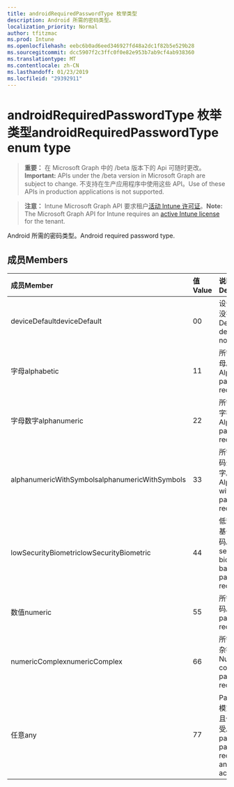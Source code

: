 ```yaml
---
title: androidRequiredPasswordType 枚举类型
description: Android 所需的密码类型。
localization_priority: Normal
author: tfitzmac
ms.prod: Intune
ms.openlocfilehash: eebc6b0ad6eed346927fd48a2dc1f82b5e529b28
ms.sourcegitcommit: dcc5907f2c3ffc0f0e82e953b7ab9cf4ab938360
ms.translationtype: MT
ms.contentlocale: zh-CN
ms.lasthandoff: 01/23/2019
ms.locfileid: "29392911"
---
```

# <a name="androidrequiredpasswordtype-enum-type"></a><span data-ttu-id="6639e-103">androidRequiredPasswordType 枚举类型</span><span class="sxs-lookup"><span data-stu-id="6639e-103">androidRequiredPasswordType enum type</span></span>

> <span data-ttu-id="6639e-104">**重要：** 在 Microsoft Graph 中的 /beta 版本下的 Api 可随时更改。</span><span class="sxs-lookup"><span data-stu-id="6639e-104">**Important:** APIs under the /beta version in Microsoft Graph are subject to change.</span></span> <span data-ttu-id="6639e-105">不支持在生产应用程序中使用这些 API。</span><span class="sxs-lookup"><span data-stu-id="6639e-105">Use of these APIs in production applications is not supported.</span></span>

> <span data-ttu-id="6639e-106">**注意：** Intune Microsoft Graph API 要求租户[活动 Intune 许可证](https://go.microsoft.com/fwlink/?linkid=839381)。</span><span class="sxs-lookup"><span data-stu-id="6639e-106">**Note:** The Microsoft Graph API for Intune requires an [active Intune license](https://go.microsoft.com/fwlink/?linkid=839381) for the tenant.</span></span>

<span data-ttu-id="6639e-107">Android 所需的密码类型。</span><span class="sxs-lookup"><span data-stu-id="6639e-107">Android required password type.</span></span>

## <a name="members"></a><span data-ttu-id="6639e-108">成员</span><span class="sxs-lookup"><span data-stu-id="6639e-108">Members</span></span>
|<span data-ttu-id="6639e-109">成员</span><span class="sxs-lookup"><span data-stu-id="6639e-109">Member</span></span>|<span data-ttu-id="6639e-110">值</span><span class="sxs-lookup"><span data-stu-id="6639e-110">Value</span></span>|<span data-ttu-id="6639e-111">说明</span><span class="sxs-lookup"><span data-stu-id="6639e-111">Description</span></span>|
|:---|:---|:---|
|<span data-ttu-id="6639e-112">deviceDefault</span><span class="sxs-lookup"><span data-stu-id="6639e-112">deviceDefault</span></span>|<span data-ttu-id="6639e-113">0</span><span class="sxs-lookup"><span data-stu-id="6639e-113">0</span></span>|<span data-ttu-id="6639e-114">设备默认值，没有用途。</span><span class="sxs-lookup"><span data-stu-id="6639e-114">Device default value, no intent.</span></span>|
|<span data-ttu-id="6639e-115">字母</span><span class="sxs-lookup"><span data-stu-id="6639e-115">alphabetic</span></span>|<span data-ttu-id="6639e-116">1</span><span class="sxs-lookup"><span data-stu-id="6639e-116">1</span></span>|<span data-ttu-id="6639e-117">所需的密码字母。</span><span class="sxs-lookup"><span data-stu-id="6639e-117">Alphabetic password required.</span></span>|
|<span data-ttu-id="6639e-118">字母数字</span><span class="sxs-lookup"><span data-stu-id="6639e-118">alphanumeric</span></span>|<span data-ttu-id="6639e-119">2</span><span class="sxs-lookup"><span data-stu-id="6639e-119">2</span></span>|<span data-ttu-id="6639e-120">所需的字母数字密码。</span><span class="sxs-lookup"><span data-stu-id="6639e-120">Alphanumeric password required.</span></span>|
|<span data-ttu-id="6639e-121">alphanumericWithSymbols</span><span class="sxs-lookup"><span data-stu-id="6639e-121">alphanumericWithSymbols</span></span>|<span data-ttu-id="6639e-122">3</span><span class="sxs-lookup"><span data-stu-id="6639e-122">3</span></span>|<span data-ttu-id="6639e-123">所需的符号密码全角字母数字。</span><span class="sxs-lookup"><span data-stu-id="6639e-123">Alphanumeric with symbols password required.</span></span>|
|<span data-ttu-id="6639e-124">lowSecurityBiometric</span><span class="sxs-lookup"><span data-stu-id="6639e-124">lowSecurityBiometric</span></span>|<span data-ttu-id="6639e-125">4</span><span class="sxs-lookup"><span data-stu-id="6639e-125">4</span></span>|<span data-ttu-id="6639e-126">低安全性生物基于所需的密码。</span><span class="sxs-lookup"><span data-stu-id="6639e-126">Low security biometrics based password required.</span></span>|
|<span data-ttu-id="6639e-127">数值</span><span class="sxs-lookup"><span data-stu-id="6639e-127">numeric</span></span>|<span data-ttu-id="6639e-128">5</span><span class="sxs-lookup"><span data-stu-id="6639e-128">5</span></span>|<span data-ttu-id="6639e-129">所需的数字密码。</span><span class="sxs-lookup"><span data-stu-id="6639e-129">Numeric password required.</span></span>|
|<span data-ttu-id="6639e-130">numericComplex</span><span class="sxs-lookup"><span data-stu-id="6639e-130">numericComplex</span></span>|<span data-ttu-id="6639e-131">6</span><span class="sxs-lookup"><span data-stu-id="6639e-131">6</span></span>|<span data-ttu-id="6639e-132">所需的数字复杂密码。</span><span class="sxs-lookup"><span data-stu-id="6639e-132">Numeric complex password required.</span></span>|
|<span data-ttu-id="6639e-133">任意</span><span class="sxs-lookup"><span data-stu-id="6639e-133">any</span></span>|<span data-ttu-id="6639e-134">7</span><span class="sxs-lookup"><span data-stu-id="6639e-134">7</span></span>|<span data-ttu-id="6639e-135">Password 或模式是必需的且任何可接受。</span><span class="sxs-lookup"><span data-stu-id="6639e-135">A password or pattern is required, and any is acceptable.</span></span>|





